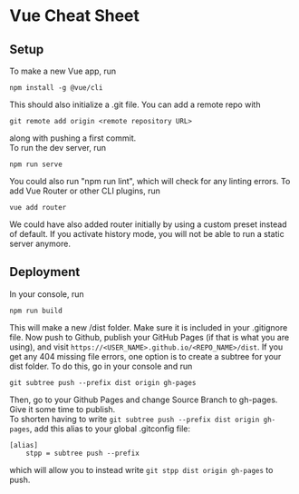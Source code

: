 # Vue Cheat Sheet
## Setup
To make a new Vue app, run
```
npm install -g @vue/cli
```
This should also initialize a .git file. You can add a remote repo with
```
git remote add origin <remote repository URL>
```
along with pushing a first commit.<br>
To run the dev server, run
```
npm run serve
```
You could also run "npm run lint", which will check for any linting errors.
To add Vue Router or other CLI plugins, run
```
vue add router
```
We could have also added router initially by using a custom preset instead of default. If you activate history mode, you will not be able to run a static server anymore.
## Deployment
In your console, run 
```
npm run build
```
This will make a new /dist folder. Make sure it is included in your .gitignore file. Now push to Github, publish your GitHub Pages (if that is what you are using), and visit `https://<USER_NAME>.github.io/<REPO_NAME>/dist`. If you get any 404 missing file errors, one option is to create a subtree for your dist folder. To do this, go in your console and run
```
git subtree push --prefix dist origin gh-pages
```
Then, go to your Github Pages and change Source Branch to gh-pages. Give it some time to publish.<br>
To shorten having to write `git subtree push --prefix dist origin gh-pages`, add this alias to your global .gitconfig file:
```
[alias]
    stpp = subtree push --prefix
```
which will allow you to instead write `git stpp dist origin gh-pages` to push.